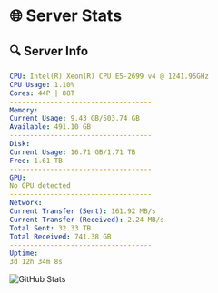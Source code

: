 # 🌐 Server Stats
## 🔍 Server Info
```yaml
CPU: Intel(R) Xeon(R) CPU E5-2699 v4 @ 1241.95GHz
CPU Usage: 1.10%
Cores: 44P | 88T
-----------------------------------
Memory:
Current Usage: 9.43 GB/503.74 GB
Available: 491.10 GB
-----------------------------------
Disk:
Current Usage: 16.71 GB/1.71 TB
Free: 1.61 TB
-----------------------------------
GPU:
No GPU detected
-----------------------------------
Network:
Current Transfer (Sent): 161.92 MB/s
Current Transfer (Received): 2.24 MB/s
Total Sent: 32.33 TB
Total Received: 741.38 GB
-----------------------------------
Uptime:
3d 12h 34m 8s
```
![GitHub Stats](https://img.shields.io/badge/Updated-2025-02-11_11:17:26-blue)